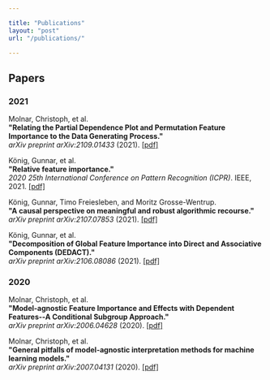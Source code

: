 ```yaml
---

title: "Publications"
layout: "post"
url: "/publications/"

---
```



## Papers

### 2021

Molnar, Christoph, et al.\
**"Relating the Partial Dependence Plot and  Permutation Feature Importance to the Data Generating Process."**\
*arXiv preprint arXiv:2109.01433* (2021). [[pdf]](https://arxiv.org/pdf/2109.01433.pdf)

König, Gunnar, et al.\
**"Relative feature importance."**\
*2020 25th International Conference on Pattern Recognition (ICPR)*. IEEE, 2021. [[pdf]](https://arxiv.org/pdf/2007.08283.pdf)

König, Gunnar, Timo Freiesleben, and Moritz Grosse-Wentrup.\
**"A causal  perspective on meaningful and robust algorithmic recourse."**\
*arXiv preprint arXiv:2107.07853* (2021). [[pdf]](https://arxiv.org/pdf/2107.07853.pdf)

König, Gunnar, et al.\
**"Decomposition of Global Feature Importance into Direct and Associative Components (DEDACT)."**\
*arXiv preprint arXiv:2106.08086* (2021). [[pdf]](https://arxiv.org/pdf/2106.08086.pdf)

### 2020

Molnar, Christoph, et al.\
**"Model-agnostic Feature Importance and Effects with Dependent Features--A Conditional Subgroup Approach."**\
*arXiv preprint arXiv:2006.04628* (2020). [[pdf]](https://arxiv.org/pdf/2006.04628.pdf)

Molnar, Christoph, et al.\
**"General pitfalls of model-agnostic interpretation methods for machine learning models."**\
*arXiv preprint arXiv:2007.04131* (2020). [[pdf]](https://arxiv.org/pdf/2007.04131.pdf)

